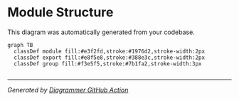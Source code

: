 # Module Structure

This diagram was automatically generated from your codebase.

```mermaid
graph TB
  classDef module fill:#e3f2fd,stroke:#1976d2,stroke-width:2px
  classDef export fill:#e8f5e8,stroke:#388e3c,stroke-width:2px
  classDef group fill:#f3e5f5,stroke:#7b1fa2,stroke-width:3px


```

---
*Generated by [Diagrammer GitHub Action](https://github.com/samjhill/diagrammer)*
